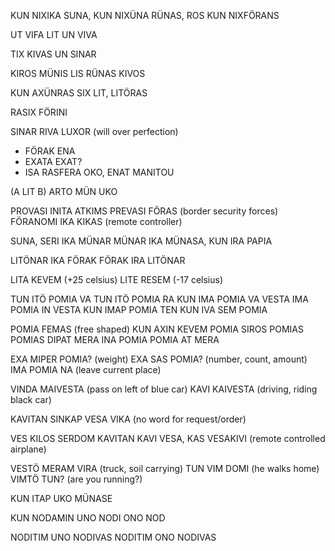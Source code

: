 KUN NIXIKA SUNA, KUN NIXÜNA RÜNAS, ROS KUN NIXFÖRANS

UT VIFA LIT UN VIVA

TIX KIVAS UN SINAR

KIROS MÜNIS LIS RÜNAS KIVOS

KUN AXÜNRAS SIX LIT, LITÖRAS

RASIX FÖRINI

SINAR RIVA LUXOR (will over perfection)

- FÖRAK ENA
- EXATA EXAT?
- ISA RASFERA OKO, ENAT MANITOU


(A LIT B) ARTO MÜN UKO

PROVASI INITA ATKIMS
PREVASI FÖRAS (border security forces)
FÖRANOMI IKA KIKAS (remote controller)
 
SUNA, SERI IKA MÜNAR
MÜNAR IKA MÜNASA, KUN IRA PAPIA

LITÖNAR IKA FÖRAK
FÖRAK IRA LITÖNAR

LITA KEVEM (+25 celsius)
LITE RESEM (-17 celsius)

TUN ITÖ POMIA VA
TUN ITÖ POMIA RA
KUN IMA POMIA VA VESTA
IMA POMIA IN VESTA
KUN IMAP POMIA TEN
KUN IVA SEM POMIA

POMIA FEMAS (free shaped)
KUN AXIN KEVEM POMIA
SIROS POMIAS
POMIAS DIPAT
MERA INA POMIA
POMIA AT MERA

EXA MIPER POMIA? (weight)
EXA SAS POMIA? (number, count, amount)
IMA POMIA NA (leave current place)

VINDA MAIVESTA  (pass on left of blue car)
KAVI KAIVESTA (driving, riding black car)

KAVITAN SINKAP VESA VIKA  (no word for request/order)

VES KILOS SERDOM 
KAVITAN KAVI VESA, KAS
VESAKIVI  (remote controlled airplane)

VESTÖ MERAM VIRA (truck, soil carrying)
TUN VIM DOMI  (he walks home)
VIMTÖ TUN? (are you running?)

KUN ITAP UKO MÜNASE

KUN NODAMIN UNO
NODI ONO NOD

NODITIM UNO NODIVAS
NODITIM ONO NODIVAS



